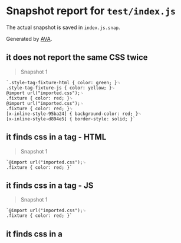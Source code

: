 # Snapshot report for `test/index.js`

The actual snapshot is saved in `index.js.snap`.

Generated by [AVA](https://ava.li).

## it does not report the same CSS twice

> Snapshot 1

    `.style-tag-fixture-html { color: green; }␊
    .style-tag-fixture-js { color: yellow; }␊
    @import url("imported.css");␊
    .fixture { color: red; }␊
    @import url("imported.css");␊
    .fixture { color: red; }␊
    [x-inline-style-95ba24] { background-color: red; }␊
    [x-inline-style-d894e5] { border-style: solid; }`

## it finds css in a <link> tag - HTML

> Snapshot 1

    `@import url("imported.css");␊
    .fixture { color: red; }`

## it finds css in a <link> tag - JS

> Snapshot 1

    `@import url("imported.css");␊
    .fixture { color: red; }`

## it finds css in a <style> tag - HTML

> Snapshot 1

    `@import url("imported.css");␊
    .fixture { color: red; }␊
    .imported { color: blue; }`

## it finds css in a <style> tag - JS

> Snapshot 1

    `@import url("imported.css");␊
    .fixture { color: red; }␊
    .imported { color: blue; }`

## it finds inline styles - HTML

> Snapshot 1

    `[x-inline-style-dfc776] { color: red; font-size: 12px; }␊
    [x-inline-style-ea2739] { color: blue }`

## it finds inline styles - JS

> Snapshot 1

    `[x-inline-style-874435] { color: red; font-size: 12px; border-style: solid; }␊
    [x-inline-style-ea1c8f] { border-color: blue; border-width: 1px; }`
